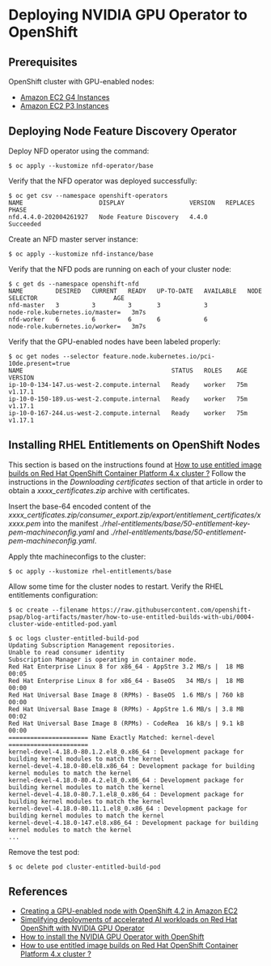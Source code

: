 # Deploying NVIDIA GPU Operator to OpenShift

## Prerequisites

OpenShift cluster with GPU-enabled nodes:

* [Amazon EC2 G4 Instances](https://aws.amazon.com/ec2/instance-types/g4/)
* [Amazon EC2 P3 Instances](https://aws.amazon.com/ec2/instance-types/p3/)

## Deploying Node Feature Discovery Operator

Deploy NFD operator using the command:

```
$ oc apply --kustomize nfd-operator/base
```

Verify that the NFD operator was deployed successfully:

```
$ oc get csv --namespace openshift-operators
NAME                     DISPLAY                  VERSION   REPLACES   PHASE
nfd.4.4.0-202004261927   Node Feature Discovery   4.4.0                Succeeded
```
Create an NFD master server instance:

```
$ oc apply --kustomize nfd-instance/base
```

Verify that the NFD pods are running on each of your cluster node:

```
$ c get ds --namespace openshift-nfd
NAME         DESIRED   CURRENT   READY   UP-TO-DATE   AVAILABLE   NODE SELECTOR                     AGE
nfd-master   3         3         3       3            3           node-role.kubernetes.io/master=   3m7s
nfd-worker   6         6         6       6            6           node-role.kubernetes.io/worker=   3m7s
```

Verify that the GPU-enabled nodes have been labeled properly:

```
$ oc get nodes --selector feature.node.kubernetes.io/pci-10de.present=true
NAME                                         STATUS   ROLES    AGE   VERSION
ip-10-0-134-147.us-west-2.compute.internal   Ready    worker   75m   v1.17.1
ip-10-0-150-189.us-west-2.compute.internal   Ready    worker   75m   v1.17.1
ip-10-0-167-244.us-west-2.compute.internal   Ready    worker   75m   v1.17.1
```

## Installing RHEL Entitlements on OpenShift Nodes

This section is based on the instructions found at [How to use entitled image builds on Red Hat OpenShift Container Platform 4.x cluster ?](https://access.redhat.com/solutions/4908771) Follow the instructions in the *Downloading certificates* section of that article in order to obtain a *xxxx_certificates.zip* archive with certificates.

Insert the base-64 encoded content of the *xxxx_certificates.zip/consumer_export.zip/export/entitlement_certificates/xxxxx.pem* into the manifest *./rhel-entitlements/base/50-entitlement-key-pem-machineconfig.yaml* and *./rhel-entitlements/base/50-entitlement-pem-machineconfig.yaml*.

Apply thte machineconfigs to the cluster:

```
$ oc apply --kustomize rhel-entitlements/base
```

Allow some time for the cluster nodes to restart. Verify the RHEL entitlements configuration:

```
$ oc create --filename https://raw.githubusercontent.com/openshift-psap/blog-artifacts/master/how-to-use-entitled-builds-with-ubi/0004-cluster-wide-entitled-pod.yaml
```

```
$ oc logs cluster-entitled-build-pod
Updating Subscription Management repositories.
Unable to read consumer identity
Subscription Manager is operating in container mode.
Red Hat Enterprise Linux 8 for x86_64 - AppStre 3.2 MB/s |  18 MB     00:05    
Red Hat Enterprise Linux 8 for x86_64 - BaseOS   34 MB/s |  18 MB     00:00    
Red Hat Universal Base Image 8 (RPMs) - BaseOS  1.6 MB/s | 760 kB     00:00    
Red Hat Universal Base Image 8 (RPMs) - AppStre 1.6 MB/s | 3.8 MB     00:02    
Red Hat Universal Base Image 8 (RPMs) - CodeRea  16 kB/s | 9.1 kB     00:00    
====================== Name Exactly Matched: kernel-devel ======================
kernel-devel-4.18.0-80.1.2.el8_0.x86_64 : Development package for building kernel modules to match the kernel
kernel-devel-4.18.0-80.el8.x86_64 : Development package for building kernel modules to match the kernel
kernel-devel-4.18.0-80.4.2.el8_0.x86_64 : Development package for building kernel modules to match the kernel
kernel-devel-4.18.0-80.7.1.el8_0.x86_64 : Development package for building kernel modules to match the kernel
kernel-devel-4.18.0-80.11.1.el8_0.x86_64 : Development package for building kernel modules to match the kernel
kernel-devel-4.18.0-147.el8.x86_64 : Development package for building kernel modules to match the kernel
...
```

Remove the test pod:

```
$ oc delete pod cluster-entitled-build-pod
```

## References

* [Creating a GPU-enabled node with OpenShift 4.2 in Amazon EC2](https://www.openshift.com/blog/creating-a-gpu-enabled-node-with-openshift-4-2-in-amazon-ec2)
* [Simplifying deployments of accelerated AI workloads on Red Hat OpenShift with NVIDIA GPU Operator](https://www.openshift.com/blog/simplifying-deployments-of-accelerated-ai-workloads-on-red-hat-openshift-with-nvidia-gpu-operator)
* [How to install the NVIDIA GPU Operator with OpenShift](https://access.redhat.com/solutions/4908611)
* [How to use entitled image builds on Red Hat OpenShift Container Platform 4.x cluster ?](https://access.redhat.com/solutions/4908771)
